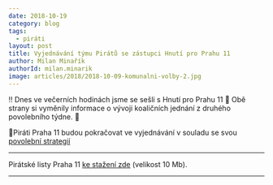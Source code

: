 ```yaml
---
date: 2018-10-19
category: blog
tags:
  - piráti
layout: post
title: Vyjednávání týmu Pirátů se zástupci Hnutí pro Prahu 11
author: Milan Minařík
authorId: milan.minarik
image: articles/2018/2018-10-09-komunalni-volby-2.jpg
---
```


‼️ Dnes ve večerních hodinách jsme se sešli s Hnutí pro Prahu 11
📢 Obě strany si vyměnily informace o vývoji koaličních jednání z druhého povolebního týdne. 📢

🏴Piráti Praha 11 budou pokračovat ve vyjednávání v souladu se svou  <a href="/komunalni-volby-2018/povolebni-strategie/">povolební strategií</a>

---

Pirátské listy Praha 11 [ke stažení zde](/assets/pdf/2018-07-10-praha-11.pdf) (velikost 10 Mb).

- - -
